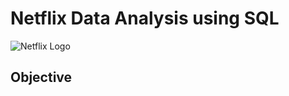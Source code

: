 # Netflix Data Analysis using SQL
![Netflix Logo](https://github.com/user-attachments/assets/d4101662-1c9b-4be3-8528-59a98098d531)
## Objective


